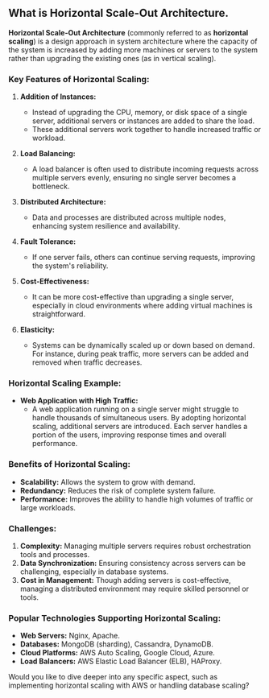 ## What is Horizontal Scale-Out Architecture.

**Horizontal Scale-Out Architecture** (commonly referred to as **horizontal scaling**) is a design approach in system architecture where the capacity of the system is increased by adding more machines or servers to the system rather than upgrading the existing ones (as in vertical scaling).

### Key Features of Horizontal Scaling:
1. **Addition of Instances:**
   - Instead of upgrading the CPU, memory, or disk space of a single server, additional servers or instances are added to share the load.
   - These additional servers work together to handle increased traffic or workload.

2. **Load Balancing:**
   - A load balancer is often used to distribute incoming requests across multiple servers evenly, ensuring no single server becomes a bottleneck.

3. **Distributed Architecture:**
   - Data and processes are distributed across multiple nodes, enhancing system resilience and availability.

4. **Fault Tolerance:**
   - If one server fails, others can continue serving requests, improving the system's reliability.

5. **Cost-Effectiveness:**
   - It can be more cost-effective than upgrading a single server, especially in cloud environments where adding virtual machines is straightforward.

6. **Elasticity:**
   - Systems can be dynamically scaled up or down based on demand. For instance, during peak traffic, more servers can be added and removed when traffic decreases.

### Horizontal Scaling Example:
- **Web Application with High Traffic:**
   - A web application running on a single server might struggle to handle thousands of simultaneous users. By adopting horizontal scaling, additional servers are introduced. Each server handles a portion of the users, improving response times and overall performance.

### Benefits of Horizontal Scaling:
- **Scalability:** Allows the system to grow with demand.
- **Redundancy:** Reduces the risk of complete system failure.
- **Performance:** Improves the ability to handle high volumes of traffic or large workloads.

### Challenges:
1. **Complexity:** Managing multiple servers requires robust orchestration tools and processes.
2. **Data Synchronization:** Ensuring consistency across servers can be challenging, especially in database systems.
3. **Cost in Management:** Though adding servers is cost-effective, managing a distributed environment may require skilled personnel or tools.

### Popular Technologies Supporting Horizontal Scaling:
- **Web Servers:** Nginx, Apache.
- **Databases:** MongoDB (sharding), Cassandra, DynamoDB.
- **Cloud Platforms:** AWS Auto Scaling, Google Cloud, Azure.
- **Load Balancers:** AWS Elastic Load Balancer (ELB), HAProxy.

Would you like to dive deeper into any specific aspect, such as implementing horizontal scaling with AWS or handling database scaling?

